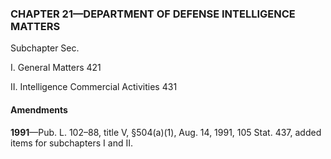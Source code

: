 ### **CHAPTER 21—DEPARTMENT OF DEFENSE INTELLIGENCE MATTERS** ###

Subchapter Sec.

I. General Matters 421

II. Intelligence Commercial Activities 431

#### Amendments ####

**1991**—Pub. L. 102–88, title V, §504(a)(1), Aug. 14, 1991, 105 Stat. 437, added items for subchapters I and II.